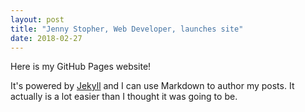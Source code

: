 ```yaml
---
layout: post
title: "Jenny Stopher, Web Developer, launches site"
date: 2018-02-27
---
```


Here is my GitHub Pages website! 

It's powered by [Jekyll](http://jekyllrb.com) and I can use Markdown to author my posts. It actually is a lot easier than I thought it was going to be.
